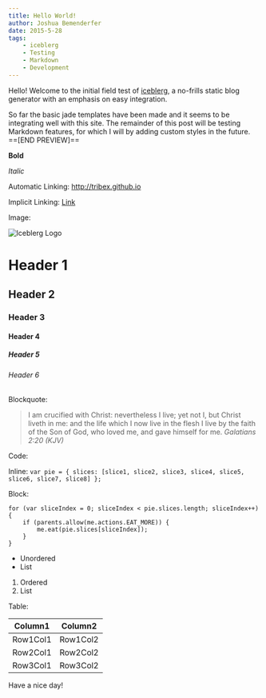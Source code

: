 ```yaml
---
title: Hello World!
author: Joshua Bemenderfer
date: 2015-5-28
tags:
    - iceblerg
    - Testing
    - Markdown
    - Development
---
```

Hello! Welcome to the initial field test of [iceblerg](https://github.com/Tribex/iceblerg), a no-frills static blog generator with an emphasis on easy integration.

So far the basic jade templates have been made and it seems to be integrating well with this site.
The remainder of this post will be testing Markdown features, for which I will by adding custom styles in the future.
==[END PREVIEW]==

**Bold**

*Italic*

Automatic Linking:
http://tribex.github.io

Implicit Linking:
[Link](http://tribex.github.io)

Image:

![Iceblerg Logo](https://raw.githubusercontent.com/Tribex/iceblerg/master/assets/iceblerg-full.png)

# Header 1
## Header 2
### Header 3
#### Header 4
##### Header 5
###### Header 6

Blockquote:

> I am crucified with Christ: nevertheless I live; yet not I, but Christ liveth in me: and the life which I now live in the flesh I live by the faith of the Son of God, who loved me, and gave himself for me.
<cite>Galatians 2:20 (KJV)</cite>

Code:

Inline: `var pie = { slices: [slice1, slice2, slice3, slice4, slice5, slice6, slice7, slice8] };`

Block:

```
for (var sliceIndex = 0; sliceIndex < pie.slices.length; sliceIndex++) {
    if (parents.allow(me.actions.EAT_MORE)) {
        me.eat(pie.slices[sliceIndex]);
    }
}
```


* Unordered
* List


1. Ordered
2. List

Table:

| Column1  | Column2  |
| -------- | -------- |
| Row1Col1 | Row1Col2 |
| Row2Col1 | Row2Col2 |
| Row3Col1 | Row3Col2 |

Have a nice day!
